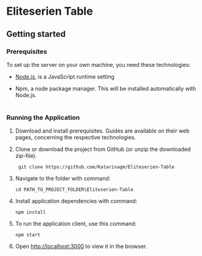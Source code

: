# Eliteserien Table

Getting started
------  

### Prerequisites
To set up the server on your own machine, you need these technologies:  

 - [Node.js](https://nodejs.org/en/), is a JavaScript runtime setting  
 
 - Npm, a node package manager. This will be installed automatically with Node.js.<br></br>

### Running the Application
1. Download and install prerequisites. Guides are available on their web pages, concerning the respective technologies.

2. Clone or download the project from GitHub (or unzip the downloaded zip-file).
   ```shell
	git clone https://github.com/Katarinagm/Eliteserien-Table
   ```

3. Navigate to the folder with command:  

	```
	cd PATH_TO_PROJECT_FOLDER\Eliteserien-Table
	```
4. Install application dependencies with command:  

	```
	npm install
	```
5. To run the application client, use this command:  

	```
	npm start
	```
  
6. Open [http://localhost:3000](http://localhost:3000) to view it in the browser.

